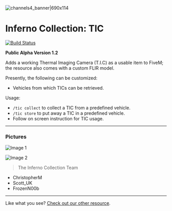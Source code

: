 ![channels4_banner|690x114](https://i.ibb.co/CHMD8y6/channels4-banner.jpg) 
# Inferno Collection: TIC
[![Build Status](https://travis-ci.com/inferno-collection/TIC.svg?branch=development)](https://travis-ci.com/inferno-collection/TIC)

__Public Alpha Version 1.2__

Adds a working Thermal Imaging Camera (T.I.C) as a usable item to FiveM; the resource also comes with a custom FLIR model.

Presently, the following can be customized:
- Vehicles from which TICs can be retrieved.

Usage:
- `/tic collect` to collect a TIC from a predefined vehicle.
- `/tic store` to put away a TIC in a predefined vehicle.
- Follow on screen instruction for TIC usage.

***
### Pictures
![Image 1](https://i.ibb.co/zPHXPx7/image.png)

![Image 2](https://i.ibb.co/0QjwhQS/image.png)

> The Inferno Collection Team
* ChristopherM
* Scott_UK 
* FrozenN00b
***
Like what you see? [Check out our other resource](https://inferno-collection.com/resources).